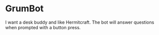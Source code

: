 # GrumBot
I want a desk buddy and like Hermitcraft. The bot will answer questions when prompted with a button press. 
